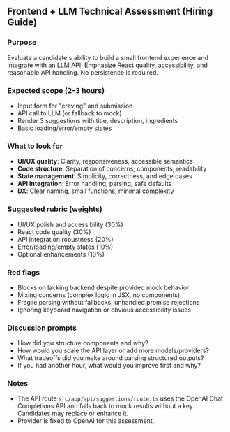 ## Frontend + LLM Technical Assessment (Hiring Guide)

### Purpose
Evaluate a candidate's ability to build a small frontend experience and integrate with an LLM API. Emphasize React quality, accessibility, and reasonable API handling. No persistence is required.

### Expected scope (2–3 hours)
- Input form for "craving" and submission
- API call to LLM (or fallback to mock)
- Render 3 suggestions with title, description, ingredients
- Basic loading/error/empty states

### What to look for
- **UI/UX quality**: Clarity, responsiveness, accessible semantics
- **Code structure**: Separation of concerns; components; readability
- **State management**: Simplicity, correctness, and edge cases
- **API integration**: Error handling, parsing, safe defaults
- **DX**: Clear naming, small functions, minimal complexity

### Suggested rubric (weights)
- UI/UX polish and accessibility (30%)
- React code quality (30%)
- API integration robustness (20%)
- Error/loading/empty states (10%)
- Optional enhancements (10%)

### Red flags
- Blocks on lacking backend despite provided mock behavior
- Mixing concerns (complex logic in JSX, no components)
- Fragile parsing without fallbacks; unhandled promise rejections
- Ignoring keyboard navigation or obvious accessibility issues

### Discussion prompts
- How did you structure components and why?
- How would you scale the API layer or add more models/providers?
- What tradeoffs did you make around parsing structured outputs?
- If you had another hour, what would you improve first and why?

### Notes
- The API route `src/app/api/suggestions/route.ts` uses the OpenAI Chat Completions API and falls back to mock results without a key. Candidates may replace or enhance it.
 - Provider is fixed to OpenAI for this assessment.

